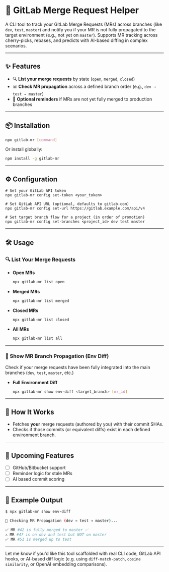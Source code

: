 
# 🧠 GitLab Merge Request Helper

A CLI tool to track your GitLab Merge Requests (MRs) across branches (like `dev`, `test`, `master`) and notify you if your MR is not fully propagated to the target environment (e.g., not yet on `master`). Supports MR tracking across cherry-picks, rebases, and predicts with AI-based diffing in complex scenarios.

---

## ✨ Features

* 🔍 **List your merge requests** by state (`open`, `merged`, `closed`)
* 📊 **Check MR propagation** across a defined branch order (e.g., `dev → test → master`)
* 🔔 **Optional reminders** if MRs are not yet fully merged to production branches

---

## 📦 Installation

```bash
npx gitlab-mr [command]
```

Or install globally:

```bash
npm install -g gitlab-mr
```

---

## ⚙️ Configuration
```
# Set your GitLab API token
npx gitlab-mr config set-token <your_token>

# Set GitLab API URL (optional, defaults to gitlab.com)
npx gitlab-mr config set-url https://gitlab.example.com/api/v4

# Set target branch flow for a project (in order of promotion)
npx gitlab-mr config set-branches <project_id> dev test master
```

---

## 🛠️ Usage

### 🔍 List Your Merge Requests

* **Open MRs**

  ```bash
  npx gitlab-mr list open
  ```

* **Merged MRs**

  ```bash
  npx gitlab-mr list merged
  ```

* **Closed MRs**

  ```bash
  npx gitlab-mr list closed
  ```

* **All MRs**

  ```bash
  npx gitlab-mr list all
  ```

---

### 🌱 Show MR Branch Propagation (Env Diff)

Check if your merge requests have been fully integrated into the main branches (`dev`, `test`, `master`, etc.)

* **Full Environment Diff**

  ```bash
  npx gitlab-mr show env-diff <target_branch> [mr_id]
  ```

---

## 🤖 How It Works

* Fetches **your** merge requests (authored by you) with their commit SHAs.
* Checks if those commits (or equivalent diffs) exist in each defined environment branch.

---

## 🚀 Upcoming Features

* [ ] GitHub/Bitbucket support
* [ ] Reminder logic for stale MRs
* [ ] AI based commit scoring

---

## 🧠 Example Output

```bash
$ npx gitlab-mr show env-diff

🔎 Checking MR Propagation (dev → test → master)...

✅ MR #42 is fully merged to master ✅
⚠️ MR #47 is on dev and test but NOT on master
✅ MR #51 is merged up to test
```

---

Let me know if you'd like this tool scaffolded with real CLI code, GitLab API hooks, or AI-based diff logic (e.g. using `diff-match-patch`, `cosine similarity`, or OpenAI embedding comparisons).
